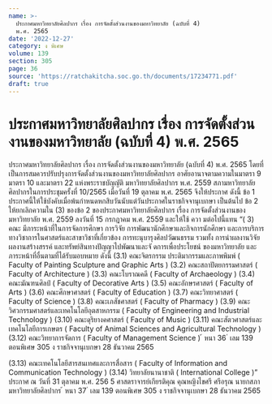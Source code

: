 ```yaml
---
name: >-
  ประกาศมหาวิทยาลัยศิลปากร เรื่อง การจัดตั้งส่วนงานของมหาวิทยาลัย (ฉบับที่ 4)
  พ.ศ. 2565
date: '2022-12-27'
category: ง พิเศษ
volume: 139
section: 305
page: 36
source: 'https://ratchakitcha.soc.go.th/documents/17234771.pdf'
draft: true
---
```


# ประกาศมหาวิทยาลัยศิลปากร เรื่อง การจัดตั้งส่วนงานของมหาวิทยาลัย (ฉบับที่ 4) พ.ศ. 2565

ประกาศมหาวิทยาลัยศิลปากร เรื่อง การจัดตั้งส่วนงานของมหาวิทยาลัย (ฉบับที่ 4) พ.ศ. 2565 โดยที่เป็นการสมควรปรับปรุงการจัดตั้งส่วนงานของมหาวิทยาลัยศิลปากร อาศัยอานาจตามความในมาตรา 9 มาตรา 10 และมาตรา 22 แห่งพระราชบัญญัติ มหาวิทยาลัยศิลปากร พ.ศ. 2559 สภามหาวิทยาลัยศิลปากรในการประชุมครั้งที่ 10/2565 เมื่อวันที่ 19 ตุลาคม พ.ศ. 2565 จึงให้ประกาศ ดังนี้ ข้อ 1 ประกาศนี้ให้ใช้บังคับเมื่อพ้นกำหนดหกสิบวันนับแต่วันประกาศในราชกิจจานุเบกษา เป็นต้นไป ข้อ 2 ให้ยกเลิกความใน (3) ของข้อ 2 ของประกาศมหาวิทยาลัยศิลปากร เรื่อง การจัดตั้งส่วนงานของมหาวิทยาลัย พ.ศ. 2559 ลงวันที่ 15 กรกฎาคม พ.ศ. 2559 และให้ใช้ ควา มต่อไปนี้แทน “( 3) คณะ มีภาระหน้าที่ในการจัดการศึกษา การวิจัย การพัฒนานักศึกษาและกิจการนักศึกษา และการบริการทางวิชาการในศาสตร์และสาขาวิชาที่เกี่ยวข้อง การทะนุบารุงศิลปวัฒนธรรม รวมทั้ง การนำผลงานวิจัย ผลงานสร้างสรรค์ และทรัพย์สินทางปัญญาไปพัฒนาและจั ดการเพื่อประโยชน์ ของมหาวิทยาลัย และภาระหน้าที่อื่นตามที่ได้รับมอบหมาย ดังนี้ (3.1) คณะจิตรกรรม ประติมากรรมและภาพพิมพ์ ( Faculty of Painting Sculpture and Graphic Arts ) (3.2) คณะสถาปัตยกรรมศาสตร์ ( Faculty of Architecture ) (3.3) คณะโบราณคดี ( Faculty of Archaeology ) (3.4) คณะมัณฑนศิลป์ ( Faculty of Decorative Arts ) (3.5) คณะอักษรศาสตร์ ( Faculty of Arts ) (3.6) คณะศึกษาศาสตร์ ( Faculty of Education ) (3.7) คณะวิทยาศาสตร์ ( Faculty of Science ) (3.8) คณะเภสัชศาสตร์ ( Faculty of Pharmacy ) (3.9) คณะวิศวกรรมศาสตร์และเทคโนโลยีอุตสาหกรรม ( Faculty of Engineering and Industrial Technology ) (3.10) คณะดุริยางคศาสตร์ ( Faculty of Music ) (3.11) คณะสัตวศาสตร์และเทคโนโลยีการเกษตร ( Faculty of Animal Sciences and Agricultural Technology ) (3.12) คณะวิทยาการจัดการ ( Faculty of Management Science ) ้ หนา 36 ่ เลม 139 ตอนพิเศษ 305 ง ราชกิจจานุเบกษา 28 ธันวาคม 2565

(3.13) คณะเทคโนโลยีสารสนเทศและการสื่อสาร ( Faculty of Information and Communication Technology ) (3.14) วิทยาลัยนานาชาติ ( International College )” ประกาศ ณ วันที่ 31 ตุลาคม พ.ศ. 256 5 ศาสตราจารย์เกียรติคุณ คุณหญิงไขศรี ศรีอรุณ นายกสภามหาวิทยาลัยศิลปากร ้ หนา 37 ่ เลม 139 ตอนพิเศษ 305 ง ราชกิจจานุเบกษา 28 ธันวาคม 2565
